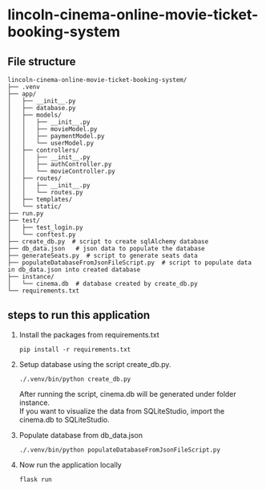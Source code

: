 # lincoln-cinema-online-movie-ticket-booking-system

## File structure
```
lincoln-cinema-online-movie-ticket-booking-system/
├── .venv
├── app/
│   ├── __init__.py
│   ├── database.py
│   ├── models/
│   │   ├── __init__.py 
│   │   ├── movieModel.py
│   │   ├── paymentModel.py
│   │   └── userModel.py 
│   ├── controllers/
│   │   ├── __init__.py 
│   │   ├── authController.py
│   │   └── movieController.py 
│   ├── routes/
│   │   ├── __init__.py 
│   │   └── routes.py 
│   ├── templates/
│   └── static/
├── run.py
├── test/
│   ├── test_login.py
│   └── conftest.py
├── create_db.py  # script to create sqlAlchemy database
├── db_data.json   # json data to populate the database
├── generateSeats.py  # script to generate seats data
├── populateDatabaseFromJsonFileScript.py  # script to populate data in db_data.json into created database
├── instance/
│   └── cinema.db  # database created by create_db.py
└── requirements.txt
```

## steps to run this application
  1. Install the packages from requirements.txt
     ```
     pip install -r requirements.txt
     ```
    
  2. Setup database using the script create_db.py.
     
     ```
     ./.venv/bin/python create_db.py
     ```
     After running the script, cinema.db will be generated under folder instance.   
     If you want to visualize the data from SQLiteStudio, import the cinema.db to  SQLiteStudio.
     
  4. Populate database from db_data.json
     ```
     ./.venv/bin/python populateDatabaseFromJsonFileScript.py
     ```
  5. Now run the application locally
     ```
     flask run
     ```
    
       
  
